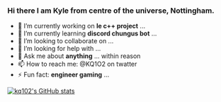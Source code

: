 ### Hi there I am Kyle from centre of the universe, Nottingham.

- 🔭 I’m currently working on **le c++ project** ...
- 🌱 I’m currently learning **discord chungus bot** ...
- 👯 I’m looking to collaborate on ...
- 🤔 I’m looking for help with ...
- 💬 Ask me about **anything** ... within reason
- 📫 How to reach me: @KQ1O2 on twatter
- ⚡ Fun fact: **engineer gaming** ...

[![kq102's GitHub stats](https://github-readme-stats.vercel.app/api?username=kq102)](https://github.com/kq102/github-readme-stats)

<!--
**kq102/kq102** is a ✨ _special_ ✨ repository because its `README.md` (this file) appears on your GitHub profile.

Here are some ideas to get you started:


-->
